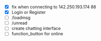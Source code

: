 - [X] fix when connecting to 142.250.193.174 88
- [X] Login or Register
- [ ] /loadmsg
- [ ] /unread 
- [ ] create chatting interface
- [ ] function_button for online